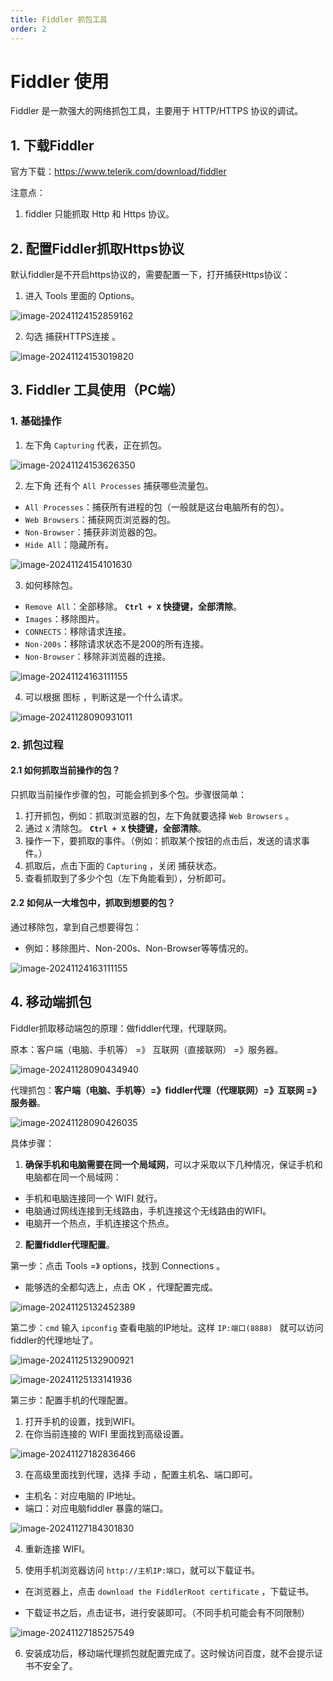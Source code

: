 ```yaml
---
title: Fiddler 抓包工具
order: 2
---
```


# Fiddler 使用

Fiddler 是一款强大的网络抓包工具，主要用于 HTTP/HTTPS 协议的调试。

## 1. 下载Fiddler

官方下载：https://www.telerik.com/download/fiddler

注意点：

1. fiddler 只能抓取 Http 和 Https 协议。

## 2. 配置Fiddler抓取Https协议

默认fiddler是不开启https协议的，需要配置一下，打开捕获Https协议：

1. 进入 Tools 里面的 Options。

 ![image-20241124152859162](https://raw.githubusercontent.com/xupengboo/xupengboo-picture/main/img/image-20241124152859162.png)

2. 勾选 捕获HTTPS连接 。

![image-20241124153019820](https://raw.githubusercontent.com/xupengboo/xupengboo-picture/main/img/image-20241124153019820.png)

## 3. Fiddler 工具使用（PC端）

### 1. 基础操作

1. 左下角 `Capturing` 代表，正在抓包。

![image-20241124153626350](https://raw.githubusercontent.com/xupengboo/xupengboo-picture/main/img/image-20241124153626350.png)



2. 左下角 还有个 `All Processes` 捕获哪些流量包。

- `All Processes`：捕获所有进程的包（一般就是这台电脑所有的包）。
- `Web Browsers`：捕获网页浏览器的包。
- `Non-Browser`：捕获非浏览器的包。
- `Hide All`：隐藏所有。

![image-20241124154101630](https://raw.githubusercontent.com/xupengboo/xupengboo-picture/main/img/image-20241124154101630.png)

3. 如何移除包。

- `Remove All`：全部移除。 **`Ctrl + X` 快捷键，全部清除**。 
-  `Images`：移除图片。
- `CONNECTS`：移除请求连接。
- `Non-200s`：移除请求状态不是200的所有连接。
- `Non-Browser`：移除非浏览器的连接。



![image-20241124163111155](https://raw.githubusercontent.com/xupengboo/xupengboo-picture/main/img/image-20241124163111155.png)

4. 可以根据 图标 ，判断这是一个什么请求。

![image-20241128090931011](https://raw.githubusercontent.com/xupengboo/xupengboo-picture/main/img/image-20241128090931011.png)

### 2. 抓包过程

#### 2.1 如何抓取当前操作的包？

只抓取当前操作步骤的包，可能会抓到多个包。步骤很简单：

1. 打开抓包，例如：抓取浏览器的包，左下角就要选择 `Web Browsers` 。
2. 通过 `X` 清除包。 **`Ctrl + X` 快捷键，全部清除**。 
3. 操作一下，要抓取的事件。（例如：抓取某个按钮的点击后，发送的请求事件。）
4. 抓取后，点击下面的 `Capturing` ，关闭 捕获状态。
5. 查看抓取到了多少个包（左下角能看到），分析即可。



#### 2.2 如何从一大堆包中，抓取到想要的包？

通过移除包，拿到自己想要得包：

- 例如：移除图片、Non-200s、Non-Browser等等情况的。

![image-20241124163111155](https://raw.githubusercontent.com/xupengboo/xupengboo-picture/main/img/image-20241124163111155.png)



## 4. 移动端抓包

Fiddler抓取移动端包的原理：做fiddler代理，代理联网。

原本：客户端（电脑、手机等） =》 互联网（直接联网） =》服务器。

![image-20241128090434940](https://raw.githubusercontent.com/xupengboo/xupengboo-picture/main/img/image-20241128090434940.png)

代理抓包：**客户端（电脑、手机等）=》fiddler代理（代理联网）=》互联网 =》 服务器**。 

![image-20241128090426035](https://raw.githubusercontent.com/xupengboo/xupengboo-picture/main/img/image-20241128090426035.png)

具体步骤：

1. **确保手机和电脑需要在同一个局域网**，可以才采取以下几种情况，保证手机和电脑都在同一个局域网：

- 手机和电脑连接同一个 WIFI 就行。
- 电脑通过网线连接到无线路由，手机连接这个无线路由的WIFI。
- 电脑开一个热点，手机连接这个热点。

2. **配置fiddler代理配置**。

第一步：点击 Tools =》 options，找到 Connections 。

- 能够选的全都勾选上，点击 OK ，代理配置完成。

![image-20241125132452389](https://raw.githubusercontent.com/xupengboo/xupengboo-picture/main/img/image-20241125132452389.png)

第二步：`cmd` 输入 `ipconfig` 查看电脑的IP地址。这样 `IP:端口(8888) ` 就可以访问fiddler的代理地址了。

![image-20241125132900921](https://raw.githubusercontent.com/xupengboo/xupengboo-picture/main/img/image-20241125132900921.png)

![image-20241125133141936](https://raw.githubusercontent.com/xupengboo/xupengboo-picture/main/img/image-20241125133141936.png)

第三步：配置手机的代理配置。

1. 打开手机的设置，找到WIFI。
2. 在你当前连接的 WIFI 里面找到高级设置。

![image-20241127182836466](https://raw.githubusercontent.com/xupengboo/xupengboo-picture/main/img/image-20241127182836466.png)

3. 在高级里面找到代理，选择 手动 ，配置主机名、端口即可。

- 主机名：对应电脑的 IP地址。
- 端口：对应电脑fiddler 暴露的端口。

![image-20241127184301830](https://raw.githubusercontent.com/xupengboo/xupengboo-picture/main/img/image-20241127184301830.png)

4. 重新连接 WIFI。

5. 使用手机浏览器访问 `http://主机IP:端口`，就可以下载证书。

- 在浏览器上，点击 `download the FiddlerRoot certificate` ，下载证书。

- 下载证书之后，点击证书，进行安装即可。（不同手机可能会有不同限制）

![image-20241127185257549](https://raw.githubusercontent.com/xupengboo/xupengboo-picture/main/img/image-20241127185257549.png)

6. 安装成功后，移动端代理抓包就配置完成了。这时候访问百度，就不会提示证书不安全了。
